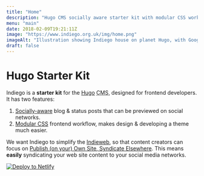 ```yaml
---
title: "Home"
description: "Hugo CMS socially aware starter kit with modular CSS workflow"
menu: "main"
date: 2018-02-09T19:21:11Z
image: "https://www.indiego.org.uk/img/home.png"
imageAlt: "Illustration showing Indiego house on planet Hugo, with Google Plus, Facebook and Twitter balloons coming out the front door"
draft: false
---
```


# Hugo Starter Kit

Indiego is a **starter kit** for the [Hugo](https://gohugo.io/) <abbr title="Content Management System">CMS</abbr>, designed for frontend developers. It has two features:

1. [Socially-aware](/social/) blog & status posts that can be previewed on social networks.
2. [Modular CSS](/modular/) frontend workflow, makes design & developing a theme much easier.

We want Indiego to simplify the [Indieweb](https://indieweb.org/), so that content creators can focus on [Publish (on your) Own Site, Syndicate Elsewhere](https://indieweb.org/POSSE). This means **easily** syndicating your web site content to your social media networks.

[![Deploy to Netlify](https://www.netlify.com/img/deploy/button.svg)](https://app.netlify.com/start/deploy?repository=https://github.com/growdigital/indiego)
